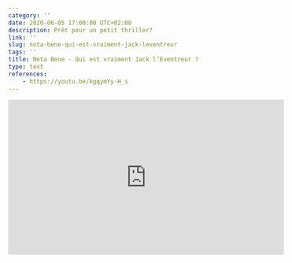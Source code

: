 ```yaml
---
category: ''
date: 2020-06-05 17:00:00 UTC+02:00
description: Prêt pour un petit thriller?
link: ''
slug: nota-bene-qui-est-vraiment-jack-leventreur
tags: ''
title: Nota Bene - Qui est vraiment Jack l’Eventreur ?
type: text
references:
    - https://youtu.be/kgqymYy-H_s
---
```

<iframe width="560" height="315" src="https://www.youtube-nocookie.com/embed/kgqymYy-H_s" frameborder="0" allow="accelerometer; autoplay; encrypted-media; gyroscope; picture-in-picture" allowfullscreen></iframe>
